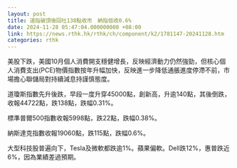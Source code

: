```yaml
---
layout: post
title: 道指破頂後回吐138點收市　納指低收0.6%
date: 2024-11-28 05:47:04.000000000 +08:00
link: https://news.rthk.hk/rthk/ch/component/k2/1781147-20241128.htm
categories: rthk
---
```


美股下跌，美國10月個人消費開支穩健增長，反映經濟動力仍然強勁，但核心個人消費支出(PCE)物價指數按年升幅加快，反映進一步降低通脹進度停滯不前，市場擔心聯儲局對持續減息持謹慎態度。

道瓊斯指數先升後跌，早段一度升穿45000點，創新高，升逾140點，其後倒跌，收報44722點，跌138點，跌幅0.31%。

標準普爾500指數收報5998點，跌22點，跌幅0.38%。

納斯達克指數收報19060點，跌115點，跌幅0.6%。

大型科技股普遍向下，Tesla及微軟都跌逾1%。蘋果偏軟。Dell跌12%，惠普跌近6%，因為業績差過預期。
